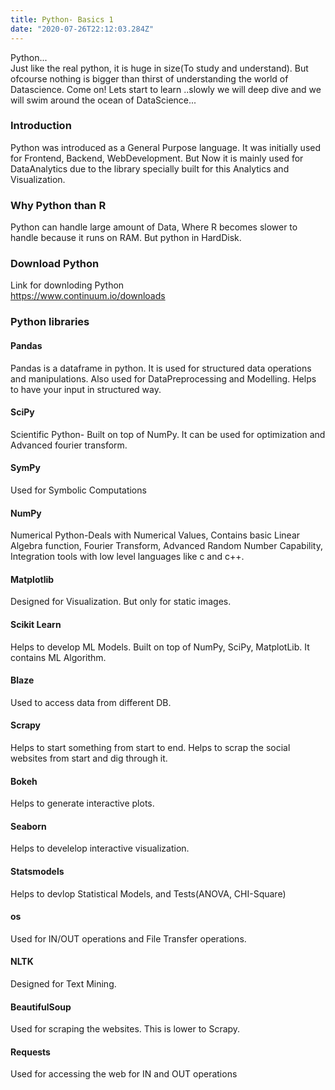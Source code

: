 ```yaml
---
title: Python- Basics 1
date: "2020-07-26T22:12:03.284Z"
---
```


Python...  
Just like the real python, it is huge in size(To study and understand). But ofcourse nothing is bigger than thirst of understanding the world of Datascience. Come on! Lets start to learn ..slowly we will deep dive and we will swim around the ocean of DataScience...
### Introduction
Python was introduced as a General Purpose language. It was initially used for Frontend, Backend, WebDevelopment. But Now it is mainly used for DataAnalytics due to the library specially built for this Analytics and Visualization.
### Why Python than R
Python can handle large amount of Data, Where R becomes slower to handle because it runs on RAM. But python in HardDisk.
### Download Python
Link for downloding Python   
https://www.continuum.io/downloads  
### Python libraries
#### Pandas 
Pandas is a dataframe in python. It is used for structured data operations and manipulations. Also used for DataPreprocessing and Modelling. Helps to have your input in structured way.
#### SciPy 
Scientific Python- Built on top of NumPy. It can be used for optimization and Advanced fourier transform.
#### SymPy
Used for Symbolic Computations
#### NumPy 
Numerical Python-Deals with Numerical Values, Contains basic Linear Algebra function, Fourier Transform, Advanced Random Number Capability, Integration tools with low level languages like c and c++.
#### Matplotlib
Designed for Visualization. But only for static images.
#### Scikit Learn
Helps to develop ML Models. Built on top of NumPy, SciPy, MatplotLib. It contains ML Algorithm.
#### Blaze
Used to access data from different DB.
#### Scrapy
Helps to start something from start to end.
Helps to scrap the social websites from start and dig through it.
#### Bokeh
Helps to generate interactive plots.
#### Seaborn
Helps to develelop interactive visualization. 
#### Statsmodels 
Helps to devlop Statistical Models, and Tests(ANOVA, CHI-Square)
#### os
Used for IN/OUT operations and File Transfer operations.
#### NLTK
Designed for Text Mining. 
#### BeautifulSoup
Used for scraping the websites. This is lower to Scrapy.
#### Requests
Used for accessing the web for IN and OUT operations



